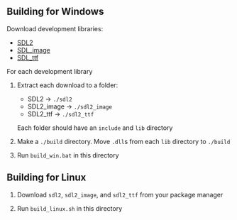 ## Building for Windows

Download development libraries:

- [SDL2](https://www.libsdl.org/download-2.0.php)
- [SDL_image](https://www.libsdl.org/projects/SDL_image/)
- [SDL_ttf](https://www.libsdl.org/projects/SDL_ttf/)

For each development library

1. Extract each download to a folder:

   - SDL2 -> `./sdl2`
   - SDL2_image -> `./sdl2_image`
   - SDL2_ttf -> `./sdl2_ttf`

   Each folder should have an `include` and `lib` directory

1. Make a `./build` directory. Move `.dll`s from each `lib` directory to `./build`

1. Run `build_win.bat` in this directory

## Building for Linux

1. Download `sdl2`, `sdl2_image`, and `sdl2_ttf` from your package manager

1. Run `build_linux.sh` in this directory
